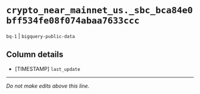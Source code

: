 # `crypto_near_mainnet_us._sbc_bca84e0bff534fe08f074abaa7633ccc`
`bq-1` | `bigquery-public-data`

## Column details
* [TIMESTAMP] `last_update`

-------------------------------------------------------------------------------
*Do not make edits above this line.*
